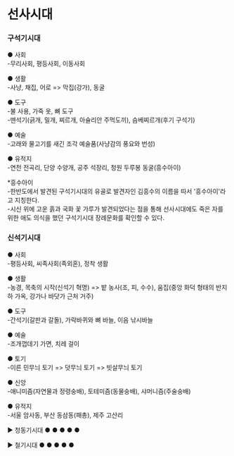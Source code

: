 # 선사시대

### 구석기시대
● 사회   
-무리사회, 평등사회, 이동사회

● 생활   
-사냥, 채집, 어로 => 막집(강가), 동굴

● 도구   
-불 사용, 가죽 옷, 뼈 도구   
-뗀석기(긁개, 밀개, 찌르개, 아슐리안 주먹도끼), 슴베찌르개(후기 구석기)

● 예술   
-고래와 물고기를 새긴 조각 예술품(사냥감의 풍요와 번성)

● 유적지   
-연천 전곡리, 단양 수양개, 공주 석장리, 청원 두루봉 동굴(흥수아이)
   
*흥수아이     
-한반도에서 발견된 구석기시대의 유골로 발견자인 김흥수의 이름을 따서 '흥수아이'라고 지칭한다.    
-시신 위에 고운 흙과 국화 꽃 가루가 발견되었다는 점을 통해 선사시대에도 죽은 자를 위한 애도 의식을 했던 구석기시대 장례문화를 확인할 수 있다.

### 신석기시대   
● 사회   
-평등사회, 씨족사회(족외혼), 정착 생활   

● 생활   
-농경, 목축의 시작(신석기 혁명) => 밭 농사(조, 피, 수수), 움집(중앙 화덕 형태의 반지하 가옥, 강가나 바닷가 근처 거주)   

● 도구   
-간석기(갈판과 갈돌), 가락바퀴와 뼈 바늘, 이음 낚시바늘   

● 예술   
-조개껍데기 가면, 치레 걸이   

● 토기   
-이른 민무늬 토기 => 덧무늬 토기 => 빗살무늬 토기   

● 신앙   
-애니미즘(자연물과 정령숭배), 토테미즘(동물숭배), 샤머니즘(주술숭배)   

● 유적지   
-서울 암사동, 부산 동삼동(패총), 제주 고산리   

▶ 청동기시대
● 
●
●
●
●

▶ 철기시대
● 
●
●
●
●
